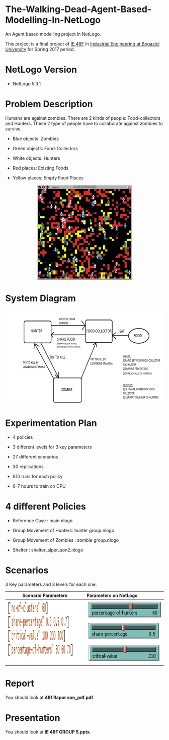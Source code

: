 # The-Walking-Dead-Agent-Based-Modelling-In-NetLogo

An Agent based modelling project in NetLogo.

This project is a final project of [IE 48F](http://www.ie.boun.edu.tr/?q=tr/dersler/ie-48f-agent-based-modeling-and-simulation) in [Industrial Engineering at Bogazici University](http://www.ie.boun.edu.tr/) for Spring 2017 period.

# NetLogo Version

- NetLogo 5.3.1

# Problem Description

Humans are against zombies. There are 2 kinds of people: Food-collectors and Hunters. These 2 type of people have to collaborate against
zombies to survive.

- Blue objects: Zombies

- Green objects: Food-Collectors

- White objects: Hunters

- Red places: Existing Foods

- Yellow places: Empty Food Places

<p align="center">
  <img width="300" height="300" src="https://github.com/MuhammedBuyukkinaci/The-Walking-Dead-Agent-Based-Modelling-In-NetLogo/blob/master/pictures/ezgif-2-7e86ef32c2.gif">
</p>

# System Diagram

<p align="center">
  <img width="500" height="300" src="https://github.com/MuhammedBuyukkinaci/The-Walking-Dead-Agent-Based-Modelling-In-NetLogo/blob/master/pictures/system-diagram.png">
</p>

# Experimentation Plan

- 4 policies

- 3 different levels for 3 key parameters

- 27 different scenarios

- 30 replications

- 810 runs for each policy

- 6-7 hours to train on CPU

# 4 different Policies

- Reference Case : main.nlogo

- Group Movement of Hunters: hunter group.nlogo

- Group Movement of Zombies : zombie group.nlogo

- Shelter : shelter_alper_son2.nlogo

# Scenarios

3 Key parameters and 3 levels for each one.

Scenario Parameters           |  Parameters on NetLogo                       
:-------------------------:|:-------------------------
<img src="https://github.com/MuhammedBuyukkinaci/The-Walking-Dead-Agent-Based-Modelling-In-NetLogo/blob/master/pictures/scenario_parameters.png" width="400" height="200">  | <img src="https://github.com/MuhammedBuyukkinaci/The-Walking-Dead-Agent-Based-Modelling-In-NetLogo/blob/master/pictures/asdasdasd.png" width="400" height="200">  

# Report

You should look at **48f Rapor son_pdf.pdf**.

# Presentation

You should look at **IE 48F GROUP 5.pptx**.


